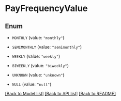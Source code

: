 # PayFrequencyValue

## Enum


* `MONTHLY` (value: `"monthly"`)

* `SEMIMONTHLY` (value: `"semimonthly"`)

* `WEEKLY` (value: `"weekly"`)

* `BIWEEKLY` (value: `"biweekly"`)

* `UNKNOWN` (value: `"unknown"`)

* `NULL` (value: `"null"`)


[[Back to Model list]](../README.md#documentation-for-models) [[Back to API list]](../README.md#documentation-for-api-endpoints) [[Back to README]](../README.md)


